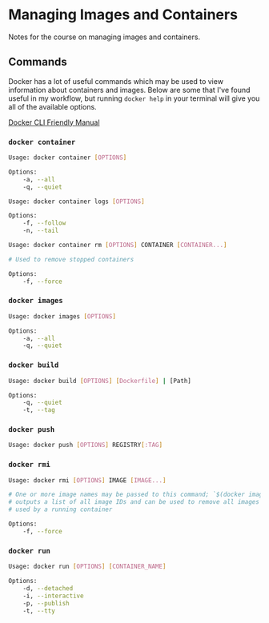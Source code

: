 # Managing Images and Containers

Notes for the course on managing images and containers.

## Commands

Docker has a lot of useful commands which may be used to view information about
containers and images. Below are some that I've found useful in my workflow, but
running `docker help` in your terminal will give you all of the available options.

[Docker CLI Friendly Manual](https://docs.docker.com/reference/cli/docker/)

### `docker container`

```bash
Usage: docker container [OPTIONS]

Options:
    -a, --all
    -q, --quiet

Usage: docker container logs [OPTIONS]

Options:
    -f, --follow
    -n, --tail

Usage: docker container rm [OPTIONS] CONTAINER [CONTAINER...]

# Used to remove stopped containers

Options:
    -f, --force
```

### `docker images`

```bash
Usage: docker images [OPTIONS]

Options:
    -a, --all
    -q, --quiet
```

### `docker build`

``` bash
Usage: docker build [OPTIONS] [Dockerfile] | [Path]

Options:
    -q, --quiet
    -t, --tag
```

### `docker push`

```bash
Usage: docker push [OPTIONS] REGISTRY[:TAG]
```

### `docker rmi`

``` bash
Usage: docker rmi [OPTIONS] IMAGE [IMAGE...]

# One or more image names may be passed to this command; `$(docker images -aq)` 
# outputs a list of all image IDs and can be used to remove all images not being
# used by a running container

Options:
    -f, --force
```

### `docker run`

``` bash
Usage: docker run [OPTIONS] [CONTAINER_NAME]

Options:
    -d, --detached
    -i, --interactive
    -p, --publish
    -t, --tty
```
